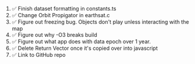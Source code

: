 1. ✅ Finish dataset formatting in constants.ts
2. ✅ Change Orbit Propigator in earthsat.c
3. ✅ Figure out freezing bug. Objects don't play unless interacting with the map
4. ✅ Figure out why -O3 breaks build
5. ✅ Figure out what app does with data epoch over 1 year.
6. ✅ Delete Return Vector once it's copied over into javascript
7. ✅ Link to GitHub repo